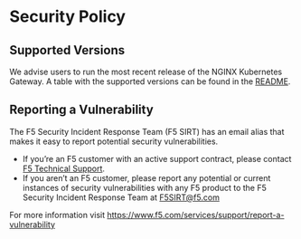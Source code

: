 # Security Policy

## Supported Versions

We advise users to run the most recent release of the NGINX Kubernetes Gateway. A table with the supported versions can be found in the [README](README.md#technical-specifications).

## Reporting a Vulnerability

The F5 Security Incident Response Team (F5 SIRT) has an email alias that makes it easy to report potential security vulnerabilities.

- If you’re an F5 customer with an active support contract, please contact [F5 Technical Support](https://www.f5.com/services/support).
- If you aren’t an F5 customer, please report any potential or current instances of security vulnerabilities with any F5 product to the F5 Security Incident Response Team at F5SIRT@f5.com

For more information visit https://www.f5.com/services/support/report-a-vulnerability
